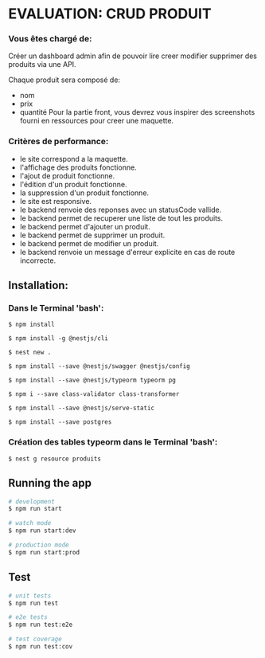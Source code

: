 # EVALUATION: CRUD PRODUIT

### Vous êtes chargé de:
Créer un dashboard admin afin de pouvoir lire creer modifier supprimer des produits via une API.

Chaque produit sera composé de:
  * nom
  * prix
  * quantité
Pour la partie front, vous devrez vous inspirer des screenshots fourni en ressources pour creer une maquette.

### Critères de performance:

* le site correspond a la maquette.
* l'affichage des produits fonctionne.
* l'ajout de produit fonctionne.
* l'édition d'un produit fonctionne.
* la suppression d'un produit fonctionne.
* le site est responsive.
* le backend renvoie des reponses avec un statusCode vallide.
* le backend permet de recuperer une liste de tout les produits.
* le backend permet d'ajouter un produit.
* le backend permet de supprimer un produit.
* le backend permet de modifier un produit.
* le backend renvoie un message d'erreur explicite en cas de route incorrecte.


## Installation:

### Dans le Terminal 'bash':

```
$ npm install

$ npm install -g @nestjs/cli

$ nest new .

$ npm install --save @nestjs/swagger @nestjs/config

$ npm install --save @nestjs/typeorm typeorm pg

$ npm i --save class-validator class-transformer

$ npm install --save @nestjs/serve-static

$ npm install --save postgres

```
### Création des tables typeorm dans le Terminal 'bash':

```
$ nest g resource produits

```

## Running the app

```bash
# development
$ npm run start

# watch mode
$ npm run start:dev

# production mode
$ npm run start:prod
```

## Test

```bash
# unit tests
$ npm run test

# e2e tests
$ npm run test:e2e

# test coverage
$ npm run test:cov
```


